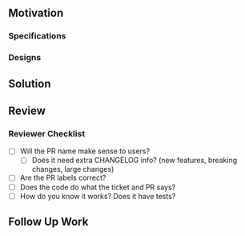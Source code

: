 ## Motivation

<!--
Thank you for your Pull Request.
How does this change improve Zebra?
-->

### Specifications

<!--
If this PR changes consensus rules, quote them, and link to the Zcash spec or ZIP:
https://zips.z.cash/#nu5-zips
If this PR changes network behaviour, quote and link to the Bitcoin network reference:
https://developer.bitcoin.org/reference/p2p_networking.html
-->

### Designs

<!--
If this PR implements a Zebra design, quote and link to the RFC:
https://github.com/ZcashFoundation/zebra/tree/main/book/src/dev/rfcs/
-->

## Solution

<!--
Summarize the changes in this PR.
Does it close any issues?
-->

## Review

<!--
Is this PR blocking any other work?
If you want a specific reviewer for this PR, tag them here.
-->

### Reviewer Checklist

  - [ ] Will the PR name make sense to users?
    - [ ] Does it need extra CHANGELOG info? (new features, breaking changes, large changes)
  - [ ] Are the PR labels correct?
  - [ ] Does the code do what the ticket and PR says?
  - [ ] How do you know it works? Does it have tests?

## Follow Up Work

<!--
Is there anything missing from the solution?
-->
